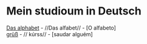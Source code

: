 # Mein studioum in Deutsch

[Das alphabet](das_alphabet.md)  - //Das alfabet// - [O alfabeto]  
[grüß](grüß.md) - // kúrss// - [saudar alguém]  
